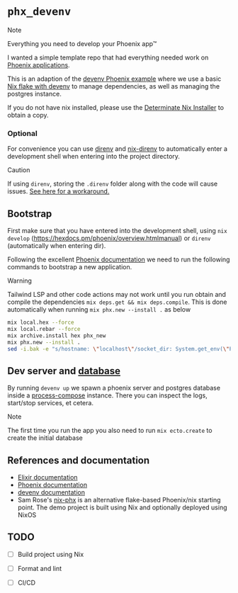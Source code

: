 # `phx_devenv`

> [!NOTE]
> Everything you need to develop your Phoenix app™

I wanted a simple template repo that had everything needed work on [Phoenix applications](https://hexdocs.pm/phoenix/overview.html).

This is an adaption of the [devenv Phoenix example](https://github.com/cachix/devenv/tree/main/examples/phoenix)  where we use a basic [Nix flake with devenv](https://devenv.sh/guides/using-with-flakes/#modifying-your-flakenix-file) to manage dependencies, as well as managing the postgres instance.

If you do not have nix installed, please use the [Determinate Nix Installer](https://github.com/DeterminateSystems/nix-installer) to obtain a copy.

### Optional

For convenience you can use [direnv](https://direnv.net/) and [nix-direnv](https://github.com/nix-community/nix-direnv) to automatically enter a development shell when entering into the project directory.

> [!CAUTION]
> If using `direnv`, storing the `.direnv` folder along with the code will cause issues. [See here for a workaround.](https://github.com/direnv/direnv/wiki/Customizing-cache-location#hashed-directories)

## Bootstrap

First make sure that you have entered into the development shell, using `nix develop` (https://hexdocs.pm/phoenix/overview.htmlmanual) or `direnv` (automatically when entering dir).

Following the excellent [Phoenix documentation](https://hexdocs.pm/phoenix/overview.html) we need to run the following commands to bootstrap a new application.

> [!WARNING]
> Tailwind LSP and other code actions may not work until you run obtain and compile the dependencies
> `mix deps.get && mix deps.compile`. This is done automatically when running `mix phx.new --install .` as below

```bash
mix local.hex --force
mix local.rebar --force
mix archive.install hex phx_new
mix phx.new --install .
sed -i.bak -e "s/hostname: \"localhost\"/socket_dir: System.get_env(\"PGHOST\")/" ./config/dev.exs && rm ./config/dev.exs.bak  # mac/linux compatible
```

## Dev server and [database](genki.is)

By running `devenv up` we spawn a phoenix server and postgres database inside a [process-compose](https://github.com/F1bonacc1/process-compose) instance. There you can inspect the logs, start/stop services, et cetera.

> [!NOTE]
> The first time you run the app you also need to run `mix ecto.create` to create the initial database


## References and documentation
* [Elixir documentation](https://elixir-lang.org/docs.html)
* [Phoenix documentation](https://hexdocs.pm/phoenix/Phoenix.html)
* [devenv documentation](https://devenv.sh/getting-started/)
* Sam Rose's [nix-phx](https://github.com/samrose/nix-phx) is an alternative flake-based Phoenix/nix starting point. The demo project is built using Nix and optionally deployed using NixOS

## TODO

- [ ] Build project using Nix
- [ ] Format and lint
- [ ] CI/CD

